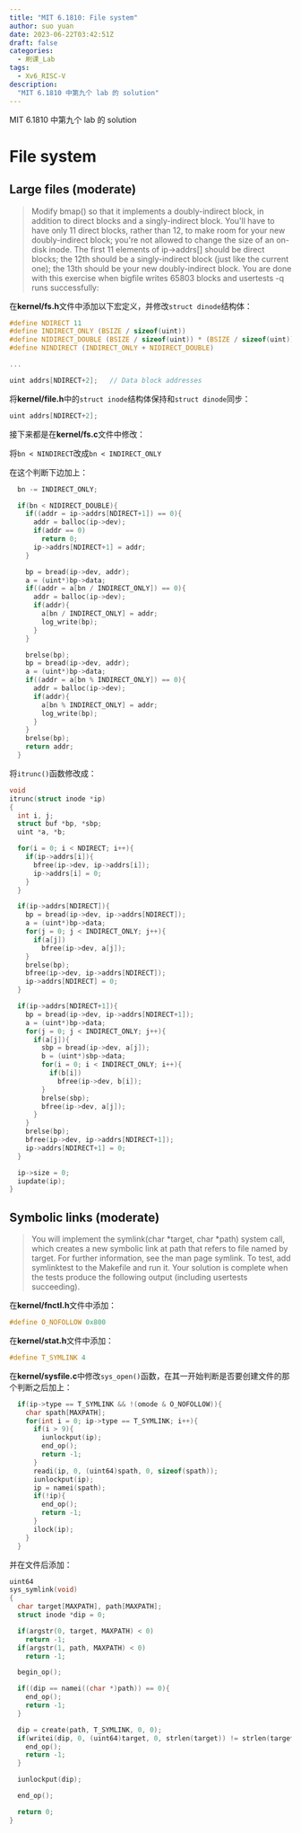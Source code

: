 ```yaml
---
title: "MIT 6.1810: File system"
author: suo yuan
date: 2023-06-22T03:42:51Z
draft: false
categories:
  - 刷课_Lab
tags:
  - Xv6_RISC-V
description:
  "MIT 6.1810 中第九个 lab 的 solution"
---
```


<!--more-->
MIT 6.1810 中第九个 lab 的 solution
<!--more-->

# File system

## Large files (moderate)

> Modify bmap() so that it implements a doubly-indirect block, in addition to direct blocks and a singly-indirect block. You'll have to have only 11 direct blocks, rather than 12, to make room for your new doubly-indirect block; you're not allowed to change the size of an on-disk inode. The first 11 elements of ip->addrs[] should be direct blocks; the 12th should be a singly-indirect block (just like the current one); the 13th should be your new doubly-indirect block. You are done with this exercise when bigfile writes 65803 blocks and usertests -q runs successfully:


在**kernel/fs.h**文件中添加以下宏定义，并修改`struct dinode`结构体：

```c
#define NDIRECT 11
#define INDIRECT_ONLY (BSIZE / sizeof(uint))
#define NIDIRECT_DOUBLE (BSIZE / sizeof(uint)) * (BSIZE / sizeof(uint))
#define NINDIRECT (INDIRECT_ONLY + NIDIRECT_DOUBLE)

...

uint addrs[NDIRECT+2];   // Data block addresses
```

将**kernel/file.h**中的`struct inode`结构体保持和`struct dinode`同步：

```c
uint addrs[NDIRECT+2];
```

接下来都是在**kernel/fs.c**文件中修改：

将`bn < NINDIRECT`改成`bn < INDIRECT_ONLY`

在这个判断下边加上：

```c
  bn -= INDIRECT_ONLY;

  if(bn < NIDIRECT_DOUBLE){
    if((addr = ip->addrs[NDIRECT+1]) == 0){
      addr = balloc(ip->dev);
      if(addr == 0)
        return 0;
      ip->addrs[NDIRECT+1] = addr;
    }

    bp = bread(ip->dev, addr);
    a = (uint*)bp->data;
    if((addr = a[bn / INDIRECT_ONLY]) == 0){
      addr = balloc(ip->dev);
      if(addr){
        a[bn / INDIRECT_ONLY] = addr;
        log_write(bp);
      }
    }

    brelse(bp);
    bp = bread(ip->dev, addr);
    a = (uint*)bp->data;
    if((addr = a[bn % INDIRECT_ONLY]) == 0){
      addr = balloc(ip->dev);
      if(addr){
        a[bn % INDIRECT_ONLY] = addr;
        log_write(bp);
      }
    }
    brelse(bp);
    return addr;
  }
```

将`itrunc()`函数修改成：

```c
void
itrunc(struct inode *ip)
{
  int i, j;
  struct buf *bp, *sbp;
  uint *a, *b;

  for(i = 0; i < NDIRECT; i++){
    if(ip->addrs[i]){
      bfree(ip->dev, ip->addrs[i]);
      ip->addrs[i] = 0;
    }
  }

  if(ip->addrs[NDIRECT]){
    bp = bread(ip->dev, ip->addrs[NDIRECT]);
    a = (uint*)bp->data;
    for(j = 0; j < INDIRECT_ONLY; j++){
      if(a[j])
        bfree(ip->dev, a[j]);
    }
    brelse(bp);
    bfree(ip->dev, ip->addrs[NDIRECT]);
    ip->addrs[NDIRECT] = 0;
  }

  if(ip->addrs[NDIRECT+1]){
    bp = bread(ip->dev, ip->addrs[NDIRECT+1]);
    a = (uint*)bp->data;
    for(j = 0; j < INDIRECT_ONLY; j++){
      if(a[j]){
        sbp = bread(ip->dev, a[j]);
        b = (uint*)sbp->data;
        for(i = 0; i < INDIRECT_ONLY; i++){
          if(b[i])
            bfree(ip->dev, b[i]);
        }
        brelse(sbp);
        bfree(ip->dev, a[j]);
      }
    }
    brelse(bp);
    bfree(ip->dev, ip->addrs[NDIRECT+1]);
    ip->addrs[NDIRECT+1] = 0;
  }

  ip->size = 0;
  iupdate(ip);
}
```

## Symbolic links (moderate)

> You will implement the symlink(char *target, char *path) system call, which creates a new symbolic link at path that refers to file named by target. For further information, see the man page symlink. To test, add symlinktest to the Makefile and run it. Your solution is complete when the tests produce the following output (including usertests succeeding).

在**kernel/fnctl.h**文件中添加：

```c
#define O_NOFOLLOW 0x800
```

在**kernel/stat.h**文件中添加：

```c
#define T_SYMLINK 4
```

在**kernel/sysfile.c**中修改`sys_open()`函数，在其一开始判断是否要创建文件的那个判断之后加上：

```c
  if(ip->type == T_SYMLINK && !(omode & O_NOFOLLOW)){
    char spath[MAXPATH];
    for(int i = 0; ip->type == T_SYMLINK; i++){
      if(i > 9){
        iunlockput(ip);
        end_op();
        return -1;
      }
      readi(ip, 0, (uint64)spath, 0, sizeof(spath));
      iunlockput(ip);
      ip = namei(spath);
      if(!ip){
        end_op();
        return -1;
      }
      ilock(ip);
    }
  }
```

并在文件后添加：

```c
uint64
sys_symlink(void)
{
  char target[MAXPATH], path[MAXPATH];
  struct inode *dip = 0;

  if(argstr(0, target, MAXPATH) < 0)
    return -1;
  if(argstr(1, path, MAXPATH) < 0)
    return -1;

  begin_op();

  if((dip == namei((char *)path)) == 0){
    end_op();
    return -1;
  }

  dip = create(path, T_SYMLINK, 0, 0);
  if(writei(dip, 0, (uint64)target, 0, strlen(target)) != strlen(target)){
    end_op();
    return -1;
  }

  iunlockput(dip);

  end_op();

  return 0;
}
```